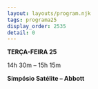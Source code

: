 ```yaml
---
layout: layouts/program.njk
tags: programa25
display_order: 2535
detail: 0
---
```

**TERÇA-FEIRA 25**  

14h 30m – 15h 15m   

**Simpósio Satélite – Abbott**